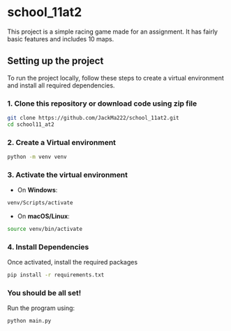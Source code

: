 # school_11at2
This project is a simple racing game made for an assignment. It has fairly basic features and includes 10 maps.

## Setting up the project
To run the project locally, follow these steps to create a virtual environment and install all required dependencies.

### 1. Clone this repository or download code using zip file
```bash
git clone https://github.com/JackMa222/school_11at2.git
cd school11_at2
```

### 2. Create a Virtual environment
```bash
python -m venv venv
```

### 3. Activate the virtual environment
- On **Windows**:
```bash
venv/Scripts/activate
```
- On **macOS/Linux**:
```bash
source venv/bin/activate
```

### 4. Install Dependencies
Once activated, install the required packages
```bash
pip install -r requirements.txt
```
### You should be all set!
Run the program using:
```bash
python main.py
```
